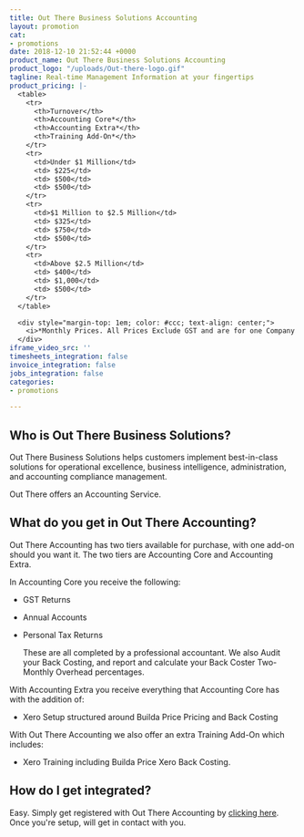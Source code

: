 ```yaml
---
title: Out There Business Solutions Accounting
layout: promotion
cat:
- promotions
date: 2018-12-10 21:52:44 +0000
product_name: Out There Business Solutions Accounting
product_logo: "/uploads/Out-there-logo.gif"
tagline: Real-time Management Information at your fingertips
product_pricing: |-
  <table>
    <tr>
      <th>Turnover</th>
      <th>Accounting Core*</th>
      <th>Accounting Extra*</th>
      <th>Training Add-On*</th>
    </tr>
    <tr>
      <td>Under $1 Million</td>
      <td> $225</td>
      <td> $500</td>
      <td> $500</td>
    </tr>
    <tr>
      <td>$1 Million to $2.5 Million</td>
      <td> $325</td>
      <td> $750</td>
      <td> $500</td>
    </tr>
    <tr>
      <td>Above $2.5 Million</td>
      <td> $400</td>
      <td> $1,000</td>
      <td> $500</td>
    </tr>
  </table>

  <div style="margin-top: 1em; color: #ccc; text-align: center;">
    <i>*Monthly Prices. All Prices Exclude GST and are for one Company only</i>
  </div>
iframe_video_src: ''
timesheets_integration: false
invoice_integration: false
jobs_integration: false
categories:
- promotions

---
```

## Who is Out There Business Solutions?

Out There Business Solutions helps customers implement best-in-class solutions for operational excellence, business intelligence, administration, and accounting compliance management.

Out There offers an Accounting Service.

## What do you get in Out There Accounting?

Out There Accounting has two tiers available for purchase, with one add-on should you want it. The two tiers are Accounting Core and Accounting Extra.

In Accounting Core you receive the following:

* GST Returns
* Annual Accounts
* Personal Tax Returns

  These are all completed by a professional accountant. We also Audit your Back Costing, and report and calculate your Back Coster Two-Monthly Overhead percentages.

With Accounting Extra you receive everything that Accounting Core has with the addition of:

* Xero Setup structured around Builda Price Pricing and Back Costing

With Out There Accounting we also offer an extra Training Add-On which includes:

* Xero Training including Builda Price Xero Back Costing.

## How do I get integrated?

Easy. Simply get registered with Out There Accounting by [clicking here](#). Once you're setup, will get in contact with you.